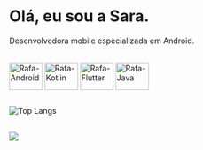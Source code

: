 # Olá, eu sou a Sara.
Desenvolvedora mobile especializada em Android.

<div style="display: inline_block"><br>
  <img align="center" alt="Rafa-Android" height="50" width="60" src="https://cdn.jsdelivr.net/gh/devicons/devicon@latest/icons/android/android-original.svg">
   <img align="center" alt="Rafa-Kotlin" height="50" width="60" src="https://cdn.jsdelivr.net/gh/devicons/devicon@latest/icons/kotlin/kotlin-original-wordmark.svg">
 <img align="center" alt="Rafa-Flutter" height="50" width="60" src="https://cdn.jsdelivr.net/gh/devicons/devicon@latest/icons/flutter/flutter-original.svg">

 <img align="center" alt="Rafa-Java" height="50" width="60" src="https://cdn.jsdelivr.net/gh/devicons/devicon@latest/icons/java/java-original-wordmark.svg">
</div>


 <div> 
  
  ##
![Top Langs](https://github-readme-stats.vercel.app/api/top-langs/?username=s1gomes&layout=compact)

</div>

##
<div>
    <a href="https://www.linkedin.com/in/sara-silva-gomes-04498b242/" target="_blank"><img src="https://img.shields.io/badge/-LinkedIn-%230077B5?style=for-the-badge&logo=linkedin&logoColor=white" target="_blank"></a> 
</div>




